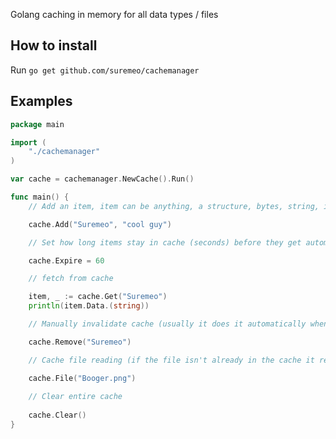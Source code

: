 Golang caching in memory for all data types / files


## How to install

Run `go get github.com/suremeo/cachemanager`

## Examples

```go
package main

import (
	"./cachemanager"
)

var cache = cachemanager.NewCache().Run()

func main() {
	// Add an item, item can be anything, a structure, bytes, string, int, etc

	cache.Add("Suremeo", "cool guy")

	// Set how long items stay in cache (seconds) before they get automatically removed (preset is 30)

	cache.Expire = 60

	// fetch from cache

	item, _ := cache.Get("Suremeo")
	println(item.Data.(string))

	// Manually invalidate cache (usually it does it automatically when it expires)

	cache.Remove("Suremeo")

	// Cache file reading (if the file isn't already in the cache it read the file and adds it)

	cache.File("Booger.png")
	
	// Clear entire cache
	
	cache.Clear()
}
```
